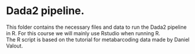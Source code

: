 # Dada2 pipeline.

This folder contains the necessary files and data to run the Dada2 pipeline in R. For this course we will mainly use Rstudio when running R.  
The R script is based on the tutorial for metabarcoding data made by Daniel Valout.
